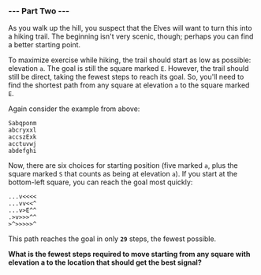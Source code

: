 ### --- Part Two ---

As you walk up the hill, you suspect that the Elves will want to turn this 
into a hiking trail. The beginning isn't very scenic, though; perhaps you 
can find a better starting point.

To maximize exercise while hiking, the trail should start as low as 
possible: elevation `a`. The goal is still the square marked `E`. However, the 
trail should still be direct, taking the fewest steps to reach its goal. 
So, you'll need to find the shortest path from any square at elevation `a` 
to the square marked `E`.

Again consider the example from above:
```
Sabqponm
abcryxxl
accszExk
acctuvwj
abdefghi
```
Now, there are six choices for starting position (five marked `a`, plus the 
square marked `S` that counts as being at elevation `a`). If you start at the 
bottom-left square, you can reach the goal most quickly:
```
...v<<<<
...vv<<^
...v>E^^
.>v>>>^^
>^>>>>>^
```
This path reaches the goal in only **`29`** steps, the fewest possible.

**What is the fewest steps required to move starting from any square with 
elevation a to the location that should get the best signal?**